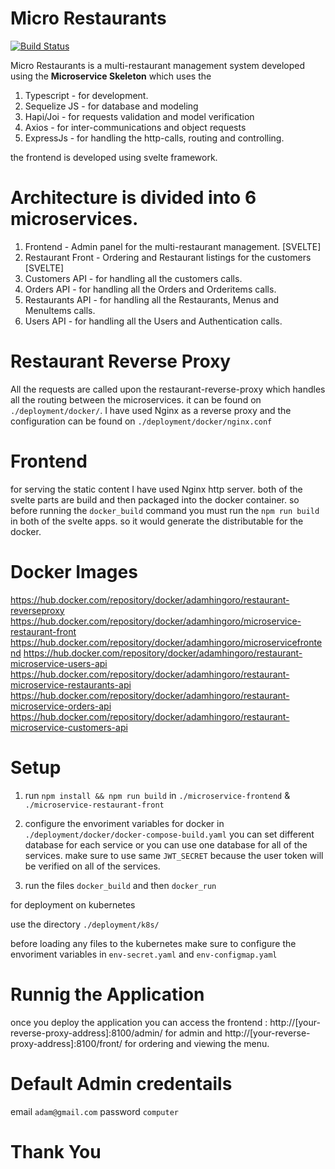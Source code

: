 # Micro Restaurants
[![Build Status](https://travis-ci.com/Adamhingoro/micro-restaurants.svg?branch=master)](https://travis-ci.com/Adamhingoro/micro-restaurants)

Micro Restaurants is a multi-restaurant management system developed using the **Microservice Skeleton** which uses the
1. Typescript - for development.
2. Sequelize JS - for database and modeling
3. Hapi/Joi - for requests validation and model verification
4. Axios - for inter-communications and object requests
5. ExpressJs - for handling the http-calls, routing and controlling. 

the frontend is developed using svelte framework. 

# Architecture is divided into 6 microservices. 
1. Frontend - Admin panel for the multi-restaurant management. [SVELTE]
2. Restaurant Front - Ordering and Restaurant listings for the customers [SVELTE]
3. Customers API - for handling all the customers calls. 
4. Orders API - for handling all the Orders and Orderitems calls. 
5. Restaurants API - for handling all the Restaurants, Menus and MenuItems calls. 
6. Users API - for handling all the Users and Authentication calls. 

# Restaurant Reverse Proxy
All the requests are called upon the restaurant-reverse-proxy which handles all the routing between the microservices. it can be found on `./deployment/docker/`. I have used Nginx as a reverse proxy and the configuration can be found on `./deployment/docker/nginx.conf`

# Frontend 
for serving the static content I have used Nginx http server. both of the svelte parts are build and then packaged into the docker container. so before running the `docker_build` command you must run the `npm run build` in both of the svelte apps. so it would generate the distributable for the docker. 

# Docker Images

https://hub.docker.com/repository/docker/adamhingoro/restaurant-reverseproxy
https://hub.docker.com/repository/docker/adamhingoro/microservice-restaurant-front
https://hub.docker.com/repository/docker/adamhingoro/microservicefrontend
https://hub.docker.com/repository/docker/adamhingoro/restaurant-microservice-users-api
https://hub.docker.com/repository/docker/adamhingoro/restaurant-microservice-restaurants-api
https://hub.docker.com/repository/docker/adamhingoro/restaurant-microservice-orders-api
https://hub.docker.com/repository/docker/adamhingoro/restaurant-microservice-customers-api

# Setup 
1. run `npm install && npm run build` in `./microservice-frontend` & `./microservice-restaurant-front`

2. configure the envoriment variables for docker in `./deployment/docker/docker-compose-build.yaml`
    you can set different database for each service or you can use one database for all of the services. 
    make sure to use same `JWT_SECRET` because the user token will be verified on all of the services. 
    
3. run the files `docker_build` and then `docker_run`

for deployment on kubernetes 

use the directory `./deployment/k8s/`

before loading any files to the kubernetes make sure to configure the envoriment variables in `env-secret.yaml` and `env-configmap.yaml`

# Runnig the Application
once you deploy the application you can access the frontend : http://[your-reverse-proxy-address]:8100/admin/ for admin and http://[your-reverse-proxy-address]:8100/front/ for ordering and viewing the menu. 

# Default Admin credentails
email `adam@gmail.com`
password `computer`

# Thank You